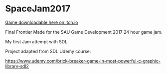 # SpaceJam2017

[Game downloadable here on itch.io](https://jh318.itch.io/final-frontier)

Final Frontier
Made for the SAU Game Development 2017 24 hour game jam.

My first Jam attempt with SDL.

Project adapted from SDL Udemy course: 

https://www.udemy.com/brick-breaker-game-in-most-powerful-c-graphic-library-sdl2

